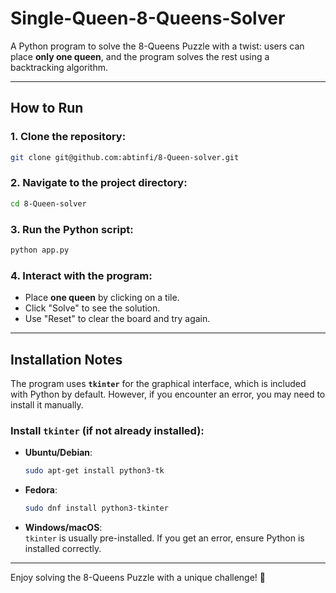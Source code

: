 # Single-Queen-8-Queens-Solver

A Python program to solve the 8-Queens Puzzle with a twist: users can place **only one queen**, and the program solves the rest using a backtracking algorithm.

---

## How to Run

### 1. **Clone the repository**:
   ```bash
   git clone git@github.com:abtinfi/8-Queen-solver.git
   ```

### 2. **Navigate to the project directory**:
   ```bash
   cd 8-Queen-solver
   ```

### 3. **Run the Python script**:
   ```bash
   python app.py
   ```

### 4. **Interact with the program**:
   - Place **one queen** by clicking on a tile.
   - Click "Solve" to see the solution.
   - Use "Reset" to clear the board and try again.

---

## **Installation Notes**
The program uses **`tkinter`** for the graphical interface, which is included with Python by default. However, if you encounter an error, you may need to install it manually.

### **Install `tkinter` (if not already installed)**:
- **Ubuntu/Debian**:
  ```bash
  sudo apt-get install python3-tk
  ```
- **Fedora**:
  ```bash
  sudo dnf install python3-tkinter
  ```
- **Windows/macOS**:  
  `tkinter` is usually pre-installed. If you get an error, ensure Python is installed correctly.

---

Enjoy solving the 8-Queens Puzzle with a unique challenge! 🎉
